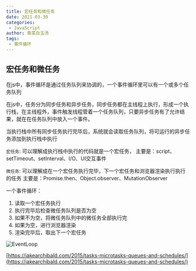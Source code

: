```yaml
---
title: 宏任务和微任务
date: 2021-03-30
categories:
 - JavaScript
author: 青菜白玉汤
tags:
 - 事件循环
---
```

## 宏任务和微任务
在js中，事件循环是通过任务队列来协调的，一个事件循环里可以有一个或多个任务队列

在js中，任务分为同步任务和异步任务，同步任务都在主线程上执行，形成一个执行栈，在主线程外，事件触发线程管着一个任务队列，只要异步任务有了允许结果，就在在任务队列中放入一个事件。

当执行栈中所有同步任务执行完毕后，系统就会读取任务队列，将可运行的异步任务添加到执行栈中执行


`宏任务`: 可以理解成执行栈中执行的代码就是一个宏任务，
    主要是：script、setTimeout、setInterval、I/O、UI交互事件

`微任务`: 可以理解成在一个宏任务执行完毕，下一个宏任务和浏览器渲染执行执行的任务
    主要是：Promise.then、Object.observer、MutationObserver

一个事件循环：
1. 读取一个宏任务执行
2. 执行完毕后检查微任务队列是否为空
3. 如果不为空，将微任务队列中的微任务全部执行完
4. 如果为空，进行浏览器渲染
5. 渲染完毕后，取出下一个宏任务

![EventLoop](https://pic2.zhimg.com/80/v2-e6dd78c74cb671dd9408c2273308a265_720w.jpg)


[https://jakearchibald.com/2015/tasks-microtasks-queues-and-schedules/](https://jakearchibald.com/2015/tasks-microtasks-queues-and-schedules/)
